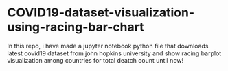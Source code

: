 # COVID19-dataset-visualization-using-racing-bar-chart
In this repo, i have made a jupyter notebook python file that downloads latest covid19 dataset from john hopkins university and show racing barplot visualization among countries for total deatch count until now!

